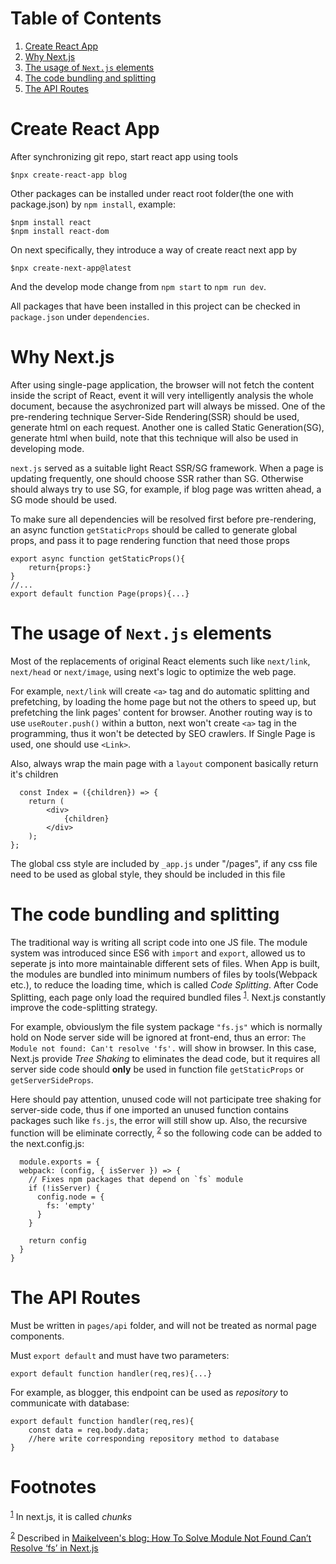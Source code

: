 
# Table of Contents

1.  [Create React App](#org5f3b0ee)
2.  [Why Next.js](#org5b1243b)
3.  [The usage of `Next.js` elements](#org87fbf00)
4.  [The code bundling and splitting](#org000bb1a)
5.  [The API Routes](#org56d444c)



<a id="org5f3b0ee"></a>

# Create React App

After synchronizing git repo, start react app using tools

    $npx create-react-app blog

Other packages can be installed under react root folder(the one with package.json) by `npm install`, example:

    $npm install react
    $npm install react-dom

On next specifically, they introduce a way of create react next app by

    $npx create-next-app@latest

And the develop mode change from `npm start` to `npm run dev`.

All packages that have been installed in this project can be checked in `package.json` under `dependencies`.


<a id="org5b1243b"></a>

# Why Next.js

After using single-page application,
the browser will not fetch the content inside the script of React,
event it will very intelligently analysis the whole document,
because the asychronized part will always be missed.
One of the pre-rendering technique Server-Side Rendering(SSR) should be used, generate html on each request.
Another one is called Static Generation(SG), generate html when build,
note that this technique will also be used in developing mode.

`next.js` served as a suitable light React SSR/SG framework. When a page is updating frequently,
one should choose SSR rather than SG. Otherwise should always try to use SG, for example,
if blog page was written ahead, a SG mode should be used.

To make sure all dependencies will be resolved first before pre-rendering,
an async function `getStaticProps` should be called to generate global props,
and pass it to page rendering function that need those props

    export async function getStaticProps(){
        return{props:}
    }
    //...
    export default function Page(props){...}


<a id="org87fbf00"></a>

# The usage of `Next.js` elements

Most of the replacements of original React elements such like `next/link`, `next/head` or `next/image`,
using next's logic to optimize the web page.

For example, `next/link` will create `<a>` tag and do automatic splitting and prefetching,
by loading the home page but not the others to speed up,
but prefetching the link pages' content for browser.
Another routing way is to use `useRouter.push()` within a button,
next won't create `<a>` tag in the programming,
thus it won't be detected by SEO crawlers. If Single Page is used, one should use `<Link>`.

Also, always wrap the main page with a `layout` component basically return it's children

      const Index = ({children}) => {
        return (
            <div>
                {children}
            </div>
        );
    };

The global css style are included by `_app.js` under "/pages",
if any css file need to be used as global style,
they should be included in this file


<a id="org000bb1a"></a>

# The code bundling and splitting

The traditional way is writing all script code into one JS file.
The module system was introduced since ES6 with `import` and `export`,
allowed us to seperate js into more maintainable different sets of files.
When App is built, the modules are bundled into minimum numbers of files by tools(Webpack etc.),
to reduce the loading time, which is called *Code Splitting*.
After Code Splitting, each page only load the required bundled files <sup><a id="fnr.1" class="footref" href="#fn.1" role="doc-backlink">1</a></sup>.
Next.js constantly improve the code-splitting strategy.

For example, obviouslym the file system package `"fs.js"` which is normally hold on Node server side will be ignored at front-end,
thus an error: `The Module not found: Can't resolve 'fs'.` will show in browser.
In this case,
Next.js provide *Tree Shaking* to eliminates the dead code,
but it requires all server side code should **only** be used in function file `getStaticProps` or `getServerSideProps`.

Here should pay attention, unused code will not participate tree shaking for server-side code,
thus if one imported an unused function contains packages such like `fs.js`,
the error will still show up.
Also, the recursive function will be eliminate correctly,
<sup><a id="fnr.2" class="footref" href="#fn.2" role="doc-backlink">2</a></sup>
so the following code can be added to the next.config.js:

      module.exports = {
      webpack: (config, { isServer }) => {
        // Fixes npm packages that depend on `fs` module
        if (!isServer) {
          config.node = {
            fs: 'empty'
          }
        }
    
        return config
      }
    }


<a id="org56d444c"></a>

# The API Routes

Must be written in `pages/api` folder, and will not be treated as normal page components.

Must `export default` and must have two parameters:

    export default function handler(req,res){...}

For example, as blogger, this endpoint can be used as *repository* to communicate with database:

    export default function handler(req,res){
        const data = req.body.data;
        //here write corresponding repository method to database
    }


# Footnotes

<sup><a id="fn.1" href="#fnr.1">1</a></sup> In next.js, it is called *chunks*

<sup><a id="fn.2" href="#fnr.2">2</a></sup> Described in [Maikelveen's blog: How To Solve Module Not Found Can’t Resolve ‘fs’ in Next.js](https://maikelveen.com/blog/how-to-solve-module-not-found-cant-resolve-fs-in-nextjs)
